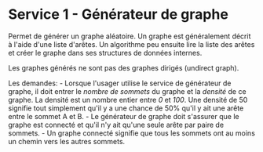 # Service 1 - Générateur de graphe

Permet de générer un graphe aléatoire.
Un graphe est généralement décrit à l'aide d'une liste d'arêtes.
Un algorithme peu ensuite lire la liste des arêtes et créer le graphe dans ses structures de données internes.

Les graphes générés ne sont pas des graphes dirigés (undirect graph).

Les demandes:
	- Lorsque l'usager utilise le service de générateur de graphe, il doit entrer le *nombre de sommets*
	  du graphe et la *densité* de ce graphe. La densité est un nombre entier entre *0* et *100*. Une densité
	  de 50 signifie tout simplement qu'il y a une chance de 50% qu'il y ait une arête entre le sommet A et B.
	- Le générateur de graphe doit s'assurer que le graphe est connecté et qu'il n'y ait qu'une seule arête
	  par paire de sommets.
	- Un graphe connecté signifie que tous les sommets ont au moins un chemin vers les autres sommets.